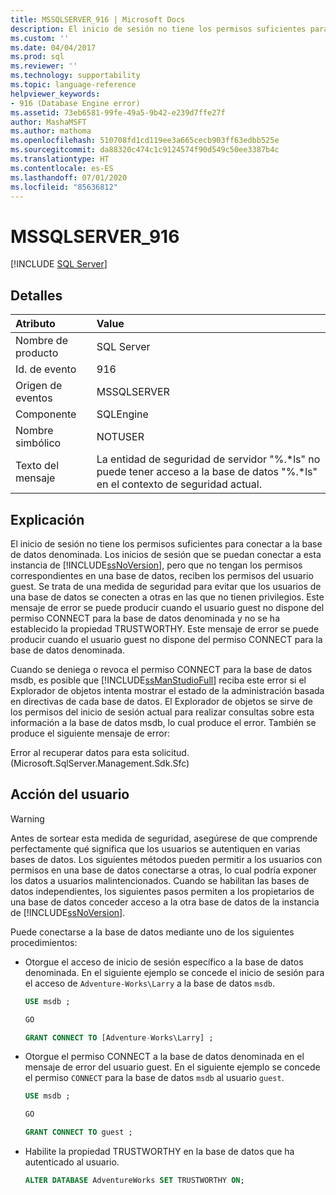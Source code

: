 ```yaml
---
title: MSSQLSERVER_916 | Microsoft Docs
description: El inicio de sesión no tiene los permisos suficientes para conectarse a la base de datos con nombre de SQL Server. Vea una explicación del error y las posibles resoluciones.
ms.custom: ''
ms.date: 04/04/2017
ms.prod: sql
ms.reviewer: ''
ms.technology: supportability
ms.topic: language-reference
helpviewer_keywords:
- 916 (Database Engine error)
ms.assetid: 73eb6581-99fe-49a5-9b42-e239d7ffe27f
author: MashaMSFT
ms.author: mathoma
ms.openlocfilehash: 510708fd1cd119ee3a665cecb903ff63edbb525e
ms.sourcegitcommit: da88320c474c1c9124574f90d549c50ee3387b4c
ms.translationtype: HT
ms.contentlocale: es-ES
ms.lasthandoff: 07/01/2020
ms.locfileid: "85636812"
---
```

# <a name="mssqlserver_916"></a>MSSQLSERVER_916
 [!INCLUDE [SQL Server](../../includes/applies-to-version/sqlserver.md)]
  
## <a name="details"></a>Detalles  
  
| Atributo | Value |  
| :-------- | :---- |  
|Nombre de producto|SQL Server|  
|Id. de evento|916|  
|Origen de eventos|MSSQLSERVER|  
|Componente|SQLEngine|  
|Nombre simbólico|NOTUSER|  
|Texto del mensaje|La entidad de seguridad de servidor "%.*ls" no puede tener acceso a la base de datos "%.\*ls" en el contexto de seguridad actual.|  
  
## <a name="explanation"></a>Explicación  
El inicio de sesión no tiene los permisos suficientes para conectar a la base de datos denominada. Los inicios de sesión que se puedan conectar a esta instancia de [!INCLUDE[ssNoVersion](../../includes/ssnoversion-md.md)], pero que no tengan los permisos correspondientes en una base de datos, reciben los permisos del usuario guest. Se trata de una medida de seguridad para evitar que los usuarios de una base de datos se conecten a otras en las que no tienen privilegios. Este mensaje de error se puede producir cuando el usuario guest no dispone del permiso CONNECT para la base de datos denominada y no se ha establecido la propiedad TRUSTWORTHY. Este mensaje de error se puede producir cuando el usuario guest no dispone del permiso CONNECT para la base de datos denominada.  
  
Cuando se deniega o revoca el permiso CONNECT para la base de datos msdb, es posible que [!INCLUDE[ssManStudioFull](../../includes/ssmanstudiofull-md.md)] reciba este error si el Explorador de objetos intenta mostrar el estado de la administración basada en directivas de cada base de datos. El Explorador de objetos se sirve de los permisos del inicio de sesión actual para realizar consultas sobre esta información a la base de datos msdb, lo cual produce el error. También se produce el siguiente mensaje de error:  
  
Error al recuperar datos para esta solicitud. (Microsoft.SqlServer.Management.Sdk.Sfc)  
  
## <a name="user-action"></a>Acción del usuario  
  
> [!WARNING]  
> Antes de sortear esta medida de seguridad, asegúrese de que comprende perfectamente qué significa que los usuarios se autentiquen en varias bases de datos. Los siguientes métodos pueden permitir a los usuarios con permisos en una base de datos conectarse a otras, lo cual podría exponer los datos a usuarios malintencionados. Cuando se habilitan las bases de datos independientes, los siguientes pasos permiten a los propietarios de una base de datos conceder acceso a la otra base de datos de la instancia de [!INCLUDE[ssNoVersion](../../includes/ssnoversion-md.md)].  
  
Puede conectarse a la base de datos mediante uno de los siguientes procedimientos:  
  
-   Otorgue el acceso de inicio de sesión específico a la base de datos denominada. En el siguiente ejemplo se concede el inicio de sesión para el acceso de `Adventure-Works\Larry` a la base de datos `msdb`.  

    ```sql
    USE msdb ;
    
    GO
    
    GRANT CONNECT TO [Adventure-Works\Larry] ;
    ```
  
-   Otorgue el permiso CONNECT a la base de datos denominada en el mensaje de error del usuario guest. En el siguiente ejemplo se concede el permiso `CONNECT` para la base de datos `msdb` al usuario `guest`.  

    ```sql
    USE msdb ;
    
    GO
    
    GRANT CONNECT TO guest ;
    ```
  
-   Habilite la propiedad TRUSTWORTHY en la base de datos que ha autenticado al usuario.  

    ```sql
    ALTER DATABASE AdventureWorks SET TRUSTWORTHY ON;
    ```

